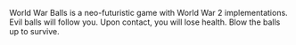 World War Balls is a neo-futuristic game with World War 2 implementations. Evil balls will follow you. Upon contact, you will lose health. Blow the balls up to survive.
